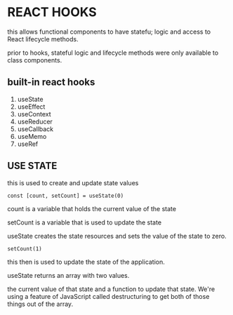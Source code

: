# REACT HOOKS

this allows  functional components to have statefu; logic and access to React lifecycle methods.

prior to hooks, stateful logic and lifecycle methods were only available to class components.

## built-in react hooks

1. useState
2. useEffect
3. useContext
4. useReducer
5. useCallback
6. useMemo
7. useRef

## USE STATE

this is used to create and update state values

`const [count, setCount] = useState(0)`

count is a variable that holds the current value of the state

setCount is a variable that is used to update the state

useState creates the state resources and sets the value of the state to zero.

`setCount(1)`

this then is used to update the state of the application.

useState returns an array with two values.

the current value of that state and a function to update that state. We're using a feature of JavaScript called destructuring to get both of those things out of the array.


